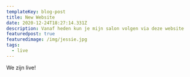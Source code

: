 ```yaml
---
templateKey: blog-post
title: New Website
date: 2020-12-24T18:27:14.331Z
description: Vanaf heden kun je mijn salon volgen via deze website
featuredpost: true
featuredimage: /img/jessie.jpg
tags:
  - live
---
```

We zijn live!